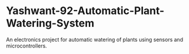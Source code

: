 # Yashwant-92-Automatic-Plant-Watering-System
An electronics project for automatic watering of plants using sensors and microcontrollers.
